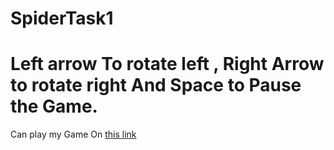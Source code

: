 # SpiderTask1
# Left arrow To rotate left , Right Arrow to rotate right And Space to Pause the Game.
Can play my Game On [this link](https://duet-7a462.firebaseapp.com/)
